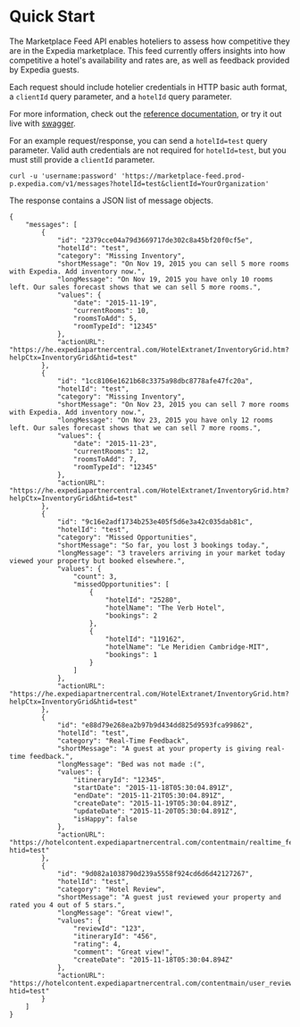 # Quick Start

The Marketplace Feed API enables hoteliers to assess how competitive they are in the Expedia marketplace.  This feed currently offers insights into how competitive a hotel's availability and rates are, as well as feedback provided by Expedia guests.

Each request should include hotelier credentials in HTTP basic auth format, a `clientId` query parameter, and a `hotelId` query parameter.

For more information, check out the [reference documentation](reference.html), or try it out live with [swagger](swagger.html).

For an example request/response, you can send a `hotelId=test` query parameter.  Valid auth credentials are not required for `hotelId=test`, but you must still provide a `clientId` parameter.

```
curl -u 'username:password' 'https://marketplace-feed.prod-p.expedia.com/v1/messages?hotelId=test&clientId=YourOrganization'
```

The response contains a JSON list of message objects.

```
{
    "messages": [
        {
            "id": "2379cce04a79d3669717de302c8a45bf20f0cf5e",
            "hotelId": "test",
            "category": "Missing Inventory",
            "shortMessage": "On Nov 19, 2015 you can sell 5 more rooms with Expedia. Add inventory now.",
            "longMessage": "On Nov 19, 2015 you have only 10 rooms left. Our sales forecast shows that we can sell 5 more rooms.",
            "values": {
                "date": "2015-11-19",
                "currentRooms": 10,
                "roomsToAdd": 5,
                "roomTypeId": "12345"
            },
            "actionURL": "https://he.expediapartnercentral.com/HotelExtranet/InventoryGrid.htm?helpCtx=InventoryGrid&htid=test"
        },
        {
            "id": "1cc8106e1621b68c3375a98dbc8778afe47fc20a",
            "hotelId": "test",
            "category": "Missing Inventory",
            "shortMessage": "On Nov 23, 2015 you can sell 7 more rooms with Expedia. Add inventory now.",
            "longMessage": "On Nov 23, 2015 you have only 12 rooms left. Our sales forecast shows that we can sell 7 more rooms.",
            "values": {
                "date": "2015-11-23",
                "currentRooms": 12,
                "roomsToAdd": 7,
                "roomTypeId": "12345"
            },
            "actionURL": "https://he.expediapartnercentral.com/HotelExtranet/InventoryGrid.htm?helpCtx=InventoryGrid&htid=test"
        },
        {
            "id": "9c16e2adf1734b253e405f5d6e3a42c035dab81c",
            "hotelId": "test",
            "category": "Missed Opportunities",
            "shortMessage": "So far, you lost 3 bookings today.",
            "longMessage": "3 travelers arriving in your market today viewed your property but booked elsewhere.",
            "values": {
                "count": 3,
                "missedOpportunities": [
                    {
                        "hotelId": "25280",
                        "hotelName": "The Verb Hotel",
                        "bookings": 2
                    },
                    {
                        "hotelId": "119162",
                        "hotelName": "Le Meridien Cambridge-MIT",
                        "bookings": 1
                    }
                ]
            },
            "actionURL": "https://he.expediapartnercentral.com/HotelExtranet/InventoryGrid.htm?helpCtx=InventoryGrid&htid=test"
        },
        {
            "id": "e88d79e268ea2b97b9d434dd825d9593fca99862",
            "hotelId": "test",
            "category": "Real-Time Feedback",
            "shortMessage": "A guest at your property is giving real-time feedback.",
            "longMessage": "Bed was not made :(",
            "values": {
                "itineraryId": "12345",
                "startDate": "2015-11-18T05:30:04.891Z",
                "endDate": "2015-11-21T05:30:04.891Z",
                "createDate": "2015-11-19T05:30:04.891Z",
                "updateDate": "2015-11-20T05:30:04.891Z",
                "isHappy": false
            },
            "actionURL": "https://hotelcontent.expediapartnercentral.com/contentmain/realtime_feedback.html?htid=test"
        },
        {
            "id": "9d082a1038790d239a5558f924cd6d6d42127267",
            "hotelId": "test",
            "category": "Hotel Review",
            "shortMessage": "A guest just reviewed your property and rated you 4 out of 5 stars.",
            "longMessage": "Great view!",
            "values": {
                "reviewId": "123",
                "itineraryId": "456",
                "rating": 4,
                "comment": "Great view!",
                "createDate": "2015-11-18T05:30:04.894Z"
            },
            "actionURL": "https://hotelcontent.expediapartnercentral.com/contentmain/user_reviews.html?htid=test"
        }
    ]
}
```

